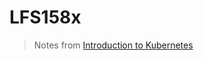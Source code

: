 # LFS158x
> Notes from [Introduction to Kubernetes](https://www.edx.org/course/introduction-kubernetes-linuxfoundationx-lfs158x)
